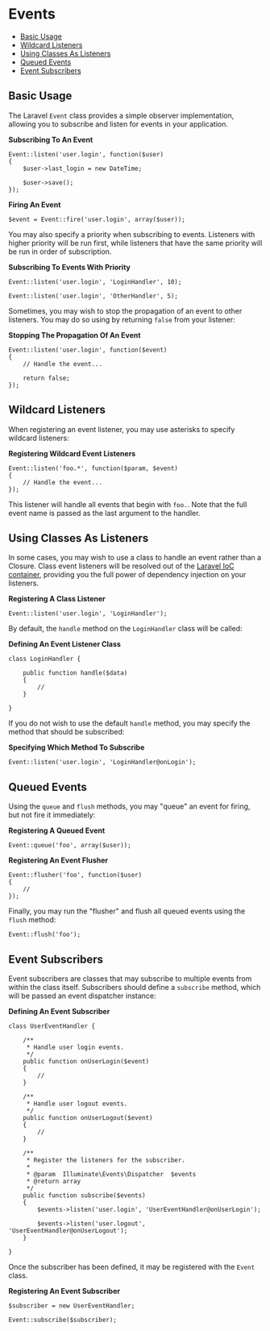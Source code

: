 # Events

- [Basic Usage](#basic-usage)
- [Wildcard Listeners](#wildcard-listeners)
- [Using Classes As Listeners](#using-classes-as-listeners)
- [Queued Events](#queued-events)
- [Event Subscribers](#event-subscribers)

<a name="basic-usage"></a>
## Basic Usage

The Laravel `Event` class provides a simple observer implementation, allowing you to subscribe and listen for events in your application.

<a name="subscribing-to-an-event"></a>
**Subscribing To An Event**

	Event::listen('user.login', function($user)
	{
		$user->last_login = new DateTime;

		$user->save();
	});

<a name="firing-an-event"></a>
**Firing An Event**

	$event = Event::fire('user.login', array($user));

You may also specify a priority when subscribing to events. Listeners with higher priority will be run first, while listeners that have the same priority will be run in order of subscription.

<a name="subscribing-to-events-with-priority"></a>
**Subscribing To Events With Priority**

	Event::listen('user.login', 'LoginHandler', 10);

	Event::listen('user.login', 'OtherHandler', 5);

Sometimes, you may wish to stop the propagation of an event to other listeners. You may do so using by returning `false` from your listener:

<a name="stopping-the-propagation-of-an-event"></a>
**Stopping The Propagation Of An Event**

	Event::listen('user.login', function($event)
	{
		// Handle the event...

		return false;
	});

<a name="wildcard-listeners"></a>
## Wildcard Listeners

When registering an event listener, you may use asterisks to specify wildcard listeners:

<a name="registering-wildcard-event-listeners"></a>
**Registering Wildcard Event Listeners**

	Event::listen('foo.*', function($param, $event)
	{
		// Handle the event...
	});

This listener will handle all events that begin with `foo.`. Note that the full event name is passed as the last argument to the handler.

<a name="using-classes-as-listeners"></a>
## Using Classes As Listeners

In some cases, you may wish to use a class to handle an event rather than a Closure. Class event listeners will be resolved out of the [Laravel IoC container](/docs/ioc), providing you the full power of dependency injection on your listeners.

<a name="registering-a-class-listener"></a>
**Registering A Class Listener**

	Event::listen('user.login', 'LoginHandler');

By default, the `handle` method on the `LoginHandler` class will be called:

<a name="defining-an-event-listener-class"></a>
**Defining An Event Listener Class**

	class LoginHandler {

		public function handle($data)
		{
			//
		}

	}

If you do not wish to use the default `handle` method, you may specify the method that should be subscribed:

<a name="specifying-which-method-to-subscribe"></a>
**Specifying Which Method To Subscribe**

	Event::listen('user.login', 'LoginHandler@onLogin');

<a name="queued-events"></a>
## Queued Events

Using the `queue` and `flush` methods, you may "queue" an event for firing, but not fire it immediately:

<a name="registering-a-queued-event"></a>
**Registering A Queued Event**

	Event::queue('foo', array($user));

<a name="registering-an-event-flusher"></a>
**Registering An Event Flusher**

	Event::flusher('foo', function($user)
	{
		//
	});

Finally, you may run the "flusher" and flush all queued events using the `flush` method:

	Event::flush('foo');

<a name="event-subscribers"></a>
## Event Subscribers

Event subscribers are classes that may subscribe to multiple events from within the class itself. Subscribers should define a `subscribe` method, which will be passed an event dispatcher instance:

<a name="defining-an-event-subscriber"></a>
**Defining An Event Subscriber**

	class UserEventHandler {

		/**
		 * Handle user login events.
		 */
		public function onUserLogin($event)
		{
			//
		}

		/**
		 * Handle user logout events.
		 */
		public function onUserLogout($event)
		{
			//
		}

		/**
		 * Register the listeners for the subscriber.
		 *
		 * @param  Illuminate\Events\Dispatcher  $events
		 * @return array
		 */
		public function subscribe($events)
		{
			$events->listen('user.login', 'UserEventHandler@onUserLogin');

			$events->listen('user.logout', 'UserEventHandler@onUserLogout');
		}

	}

Once the subscriber has been defined, it may be registered with the `Event` class.

<a name="registering-an-event-subscriber"></a>
**Registering An Event Subscriber**

	$subscriber = new UserEventHandler;

	Event::subscribe($subscriber);
